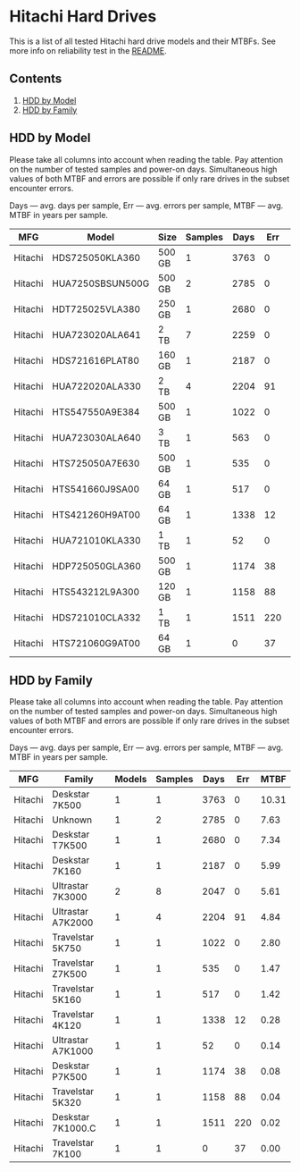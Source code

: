 Hitachi Hard Drives
===================

This is a list of all tested Hitachi hard drive models and their MTBFs. See more
info on reliability test in the [README](https://github.com/bsdhw/SMART).

Contents
--------

1. [ HDD by Model  ](#hdd-by-model)
2. [ HDD by Family ](#hdd-by-family)

HDD by Model
------------

Please take all columns into account when reading the table. Pay attention on the
number of tested samples and power-on days. Simultaneous high values of both MTBF
and errors are possible if only rare drives in the subset encounter errors.

Days   — avg. days per sample,
Err    — avg. errors per sample,
MTBF   — avg. MTBF in years per sample.

| MFG       | Model              | Size   | Samples | Days  | Err   | MTBF   |
|-----------|--------------------|--------|---------|-------|-------|--------|
| Hitachi   | HDS725050KLA360    | 500 GB | 1       | 3763  | 0     | 10.31  |
| Hitachi   | HUA7250SBSUN500G   | 500 GB | 2       | 2785  | 0     | 7.63   |
| Hitachi   | HDT725025VLA380    | 250 GB | 1       | 2680  | 0     | 7.34   |
| Hitachi   | HUA723020ALA641    | 2 TB   | 7       | 2259  | 0     | 6.19   |
| Hitachi   | HDS721616PLAT80    | 160 GB | 1       | 2187  | 0     | 5.99   |
| Hitachi   | HUA722020ALA330    | 2 TB   | 4       | 2204  | 91    | 4.84   |
| Hitachi   | HTS547550A9E384    | 500 GB | 1       | 1022  | 0     | 2.80   |
| Hitachi   | HUA723030ALA640    | 3 TB   | 1       | 563   | 0     | 1.54   |
| Hitachi   | HTS725050A7E630    | 500 GB | 1       | 535   | 0     | 1.47   |
| Hitachi   | HTS541660J9SA00    | 64 GB  | 1       | 517   | 0     | 1.42   |
| Hitachi   | HTS421260H9AT00    | 64 GB  | 1       | 1338  | 12    | 0.28   |
| Hitachi   | HUA721010KLA330    | 1 TB   | 1       | 52    | 0     | 0.14   |
| Hitachi   | HDP725050GLA360    | 500 GB | 1       | 1174  | 38    | 0.08   |
| Hitachi   | HTS543212L9A300    | 120 GB | 1       | 1158  | 88    | 0.04   |
| Hitachi   | HDS721010CLA332    | 1 TB   | 1       | 1511  | 220   | 0.02   |
| Hitachi   | HTS721060G9AT00    | 64 GB  | 1       | 0     | 37    | 0.00   |

HDD by Family
-------------

Please take all columns into account when reading the table. Pay attention on the
number of tested samples and power-on days. Simultaneous high values of both MTBF
and errors are possible if only rare drives in the subset encounter errors.

Days   — avg. days per sample,
Err    — avg. errors per sample,
MTBF   — avg. MTBF in years per sample.

| MFG       | Family                 | Models | Samples | Days  | Err   | MTBF   |
|-----------|------------------------|--------|---------|-------|-------|--------|
| Hitachi   | Deskstar 7K500         | 1      | 1       | 3763  | 0     | 10.31  |
| Hitachi   | Unknown                | 1      | 2       | 2785  | 0     | 7.63   |
| Hitachi   | Deskstar T7K500        | 1      | 1       | 2680  | 0     | 7.34   |
| Hitachi   | Deskstar 7K160         | 1      | 1       | 2187  | 0     | 5.99   |
| Hitachi   | Ultrastar 7K3000       | 2      | 8       | 2047  | 0     | 5.61   |
| Hitachi   | Ultrastar A7K2000      | 1      | 4       | 2204  | 91    | 4.84   |
| Hitachi   | Travelstar 5K750       | 1      | 1       | 1022  | 0     | 2.80   |
| Hitachi   | Travelstar Z7K500      | 1      | 1       | 535   | 0     | 1.47   |
| Hitachi   | Travelstar 5K160       | 1      | 1       | 517   | 0     | 1.42   |
| Hitachi   | Travelstar 4K120       | 1      | 1       | 1338  | 12    | 0.28   |
| Hitachi   | Ultrastar A7K1000      | 1      | 1       | 52    | 0     | 0.14   |
| Hitachi   | Deskstar P7K500        | 1      | 1       | 1174  | 38    | 0.08   |
| Hitachi   | Travelstar 5K320       | 1      | 1       | 1158  | 88    | 0.04   |
| Hitachi   | Deskstar 7K1000.C      | 1      | 1       | 1511  | 220   | 0.02   |
| Hitachi   | Travelstar 7K100       | 1      | 1       | 0     | 37    | 0.00   |

